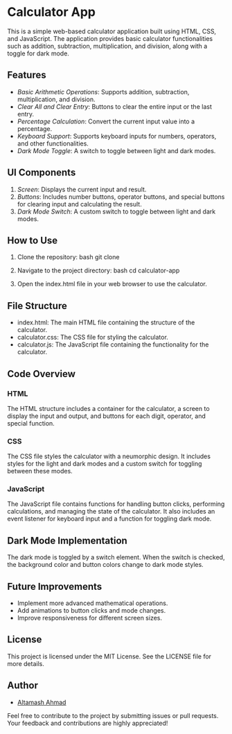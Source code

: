 # Calculator App

This is a simple web-based calculator application built using HTML, CSS, and JavaScript. The application provides basic calculator functionalities such as addition, subtraction, multiplication, and division, along with a toggle for dark mode.

## Features

- *Basic Arithmetic Operations*: Supports addition, subtraction, multiplication, and division.
- *Clear All and Clear Entry*: Buttons to clear the entire input or the last entry.
- *Percentage Calculation*: Convert the current input value into a percentage.
- *Keyboard Support*: Supports keyboard inputs for numbers, operators, and other functionalities.
- *Dark Mode Toggle*: A switch to toggle between light and dark modes.

## UI Components

1. *Screen*: Displays the current input and result.
2. *Buttons*: Includes number buttons, operator buttons, and special buttons for clearing input and calculating the result.
3. *Dark Mode Switch*: A custom switch to toggle between light and dark modes.

## How to Use

1. Clone the repository:
   bash
   git clone <repository-url>
   
2. Navigate to the project directory:
   bash
   cd calculator-app
   
3. Open the index.html file in your web browser to use the calculator.

## File Structure

- index.html: The main HTML file containing the structure of the calculator.
- calculator.css: The CSS file for styling the calculator.
- calculator.js: The JavaScript file containing the functionality for the calculator.

## Code Overview

### HTML

The HTML structure includes a container for the calculator, a screen to display the input and output, and buttons for each digit, operator, and special function.

### CSS

The CSS file styles the calculator with a neumorphic design. It includes styles for the light and dark modes and a custom switch for toggling between these modes.

### JavaScript

The JavaScript file contains functions for handling button clicks, performing calculations, and managing the state of the calculator. It also includes an event listener for keyboard input and a function for toggling dark mode.

## Dark Mode Implementation

The dark mode is toggled by a switch element. When the switch is checked, the background color and button colors change to dark mode styles.

## Future Improvements

- Implement more advanced mathematical operations.
- Add animations to button clicks and mode changes.
- Improve responsiveness for different screen sizes.

## License

This project is licensed under the MIT License. See the LICENSE file for more details.

## Author

- [Altamash Ahmad](https://github.com/AhmadAltamash)

Feel free to contribute to the project by submitting issues or pull requests. Your feedback and contributions are highly appreciated!
